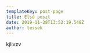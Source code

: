 ```yaml
---
templateKey: post-page
title: Első poszt
date: 2019-11-28T13:52:19.548Z
author: tessek
---
```

kjlivzv
